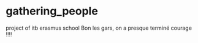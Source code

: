 gathering_people
================

project of itb erasmus school
Bon les gars, on a presque terminé courage !!!!
